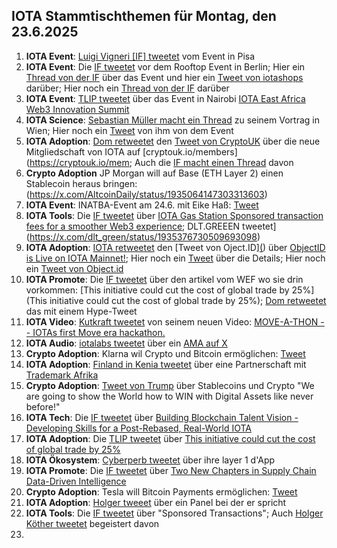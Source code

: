 ## IOTA Stammtischthemen für Montag, den 23.6.2025

1. **IOTA Event**: [Luigi Vigneri [IF] tweetet](https://x.com/luigi_vigneri/status/1934555474172493996) vom Event in Pisa
2. **IOTA Event**: Die [IF tweetet](https://x.com/iota/status/1934596827438805451) vor dem Rooftop Event in Berlin; Hier ein [Thread von der IF](https://x.com/iota/status/1935365562999439779) über das Event und hier ein [Tweet von iotashops](https://x.com/iotashop/status/1935611288261919156) darüber; Hier noch ein [Thread von der IF](https://x.com/iota/status/1935646260209336801) darüber
3. **IOTA Event**: [TLIP tweetet](https://x.com/TLIP_io/status/1934620705166897419) über das Event in Nairobi [IOTA East Africa Web3 Innovation Summit](https://medium.com/@tlip.io/tlip-at-the-east-africa-web3-innovation-summit-a-glimpse-into-the-future-of-trade-0fc4e0a10042)
4. **IOTA Science**: [Sebastian Müller macht ein Thread](https://x.com/NaitsabesMue/status/1934860861807480835) zu seinem Vortrag in Wien; Hier noch ein [Tweet](https://x.com/NaitsabesMue/status/1935324985268072587) von ihm von dem Event
5. **IOTA Adoption**: [Dom retweetet](https://x.com/DomSchiener/status/1934922249674387485) den [Tweet von CryptoUK](https://x.com/CryptoUKAssoc/status/1934914410344013995) über die neue Mitgliedschaft von IOTA auf [cryptouk.io/members](https://cryptouk.io/mem; Auch die [IF macht einen Thread](https://x.com/iota/status/1934914632507937120) davon
6. **Crypto Adoption** JP Morgan will auf Base (ETH Layer 2) einen Stablecoin heraus bringen: (https://x.com/AltcoinDaily/status/1935064147303313603)
7. **IOTA Event**: INATBA-Event am 24.6. mit Eike Haß: [Tweet](https://x.com/INATBA_org/status/1935251246467993774)
8. **IOTA Tools**: Die [IF tweetet](https://x.com/iota/status/1935321607095930963) über [IOTA Gas Station Sponsored transaction fees for a smoother Web3 experience](https://www.iota.org/products/gas-station); DLT.GREEEN tweetet](https://x.com/dlt_green/status/1935376730509693098)
9. **IOTA Adoption**: [IOTA retweetet](https://x.com/iota/status/1935311765623161088) den [Tweet von Oject.ID][(](https://x.com/ObjectID_io/status/1935282570129981755)) über [ObjectID is Live on IOTA Mainnet!](https://www.linkedin.com/pulse/objectid-live-iota-mainnet-objectid-abd2f); Hier noch  ein [Tweet](https://x.com/IotaRebased/status/1935304176000491587) über die Details; Hier noch ein [Tweet von Object.id](https://x.com/ObjectID_io/status/1935970139482013885)
10. **IOTA Promote**: Die [IF tweetet](https://x.com/iota/status/1935344933411385650) über den artikel vom WEF wo sie drin vorkommen: [This initiative could cut the cost of global trade by 25%](This initiative could cut the cost of global trade by 25%); [Dom retweetet](https://x.com/DomSchiener/status/1935365753353470362) das mit einem Hype-Tweet
11. **IOTA Video**: [Kutkraft tweetet](https://x.com/kutkraft/status/1935321262223671396) von seinem neuen Video: [MOVE-A-THON -- IOTAs first Move era hackathon.](https://www.youtube.com/watch?v=BpoQZm7GViw)
12. **IOTA Audio**: [iotalabs tweetet](https://x.com/iotalabs_/status/1935351440853049741) über ein [AMA auf X](https://x.com/iotalabs_/status/1935351440853049741)
13. **Crypto Adoption**: Klarna wil Crypto und Bitcoin ermöglichen: [Tweet](https://x.com/MartiniGuyYT/status/1935360285197390116)
14. **IOTA Adoption**: [Finland in Kenia tweetet](https://x.com/FinlandinKenya/status/1934881639663874151) über eine Partnerschaft mit [Trademark Afrika](https://x.com/FinlandinKenya/status/1934881639663874151)
15. **Crypto Adoption**: [Tweet von Trump](https://x.com/BitcoinMagazine/status/1935493026052456751) über Stablecoins und Crypto "We are going to show the World how to WIN with Digital Assets like never before!"
16. **IOTA Tech**: Die [IF tweetet](https://x.com/iota/status/1935683997398450238) über [Building Blockchain Talent Vision - Developing Skills for a Post-Rebased, Real-World IOTA](https://blog.iota.org/building-blockchain-talent/)
17. **IOTA Adoption**: Die [TLIP tweetet](https://x.com/TLIP_io/status/1935716446878708008) über [This initiative could cut the cost of global trade by 25%](https://www.weforum.org/stories/2025/06/twin-foundation-global-trade/)
18. **IOTA Ökosystem**: [Cyberperb tweetet](https://x.com/Cyberglow_DEX/status/1935763091427295504) über ihre layer 1 d'App
19. **IOTA Promote**: Die [IF tweetet](https://x.com/iota/status/1935947545991094701) über [Two New Chapters in Supply Chain Data-Driven Intelligence](https://blog.iota.org/building-blockchain-talent/)
20. **Crypto Adoption**: Tesla will Bitcoin Payments ermöglichen: [Tweet](https://x.com/bitcoinlfgo/status/1935702519696552319)
21. **IOTA Adoption**: [Holger tweeet](https://x.com/HolgerKoether/status/1935974388383293747) über ein Panel bei der er spricht 
22. **IOTA Tools**: Die [IF tweetet](https://x.com/iota/status/1936046376099430470) über "Sponsored Transactions"; Auch [Holger Köther tweetet](https://x.com/HolgerKoether/status/1936353891538325749) begeistert davon
23. 
